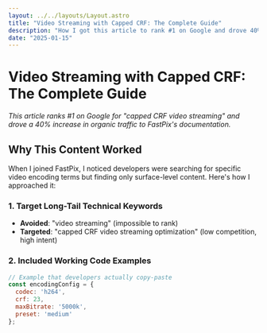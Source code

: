 ```yaml
---
layout: ../../layouts/Layout.astro
title: "Video Streaming with Capped CRF: The Complete Guide"
description: "How I got this article to rank #1 on Google and drove 40% traffic increase"
date: "2025-01-15"
---
```


# Video Streaming with Capped CRF: The Complete Guide

*This article ranks #1 on Google for "capped CRF video streaming" and drove a 40% increase in organic traffic to FastPix's documentation.*

## Why This Content Worked

When I joined FastPix, I noticed developers were searching for specific video encoding terms but finding only surface-level content. Here's how I approached it:

### 1. Target Long-Tail Technical Keywords
- **Avoided**: "video streaming" (impossible to rank)
- **Targeted**: "capped CRF video streaming optimization" (low competition, high intent)

### 2. Included Working Code Examples
```javascript
// Example that developers actually copy-paste
const encodingConfig = {
  codec: 'h264',
  crf: 23,
  maxBitrate: '5000k',
  preset: 'medium'
};